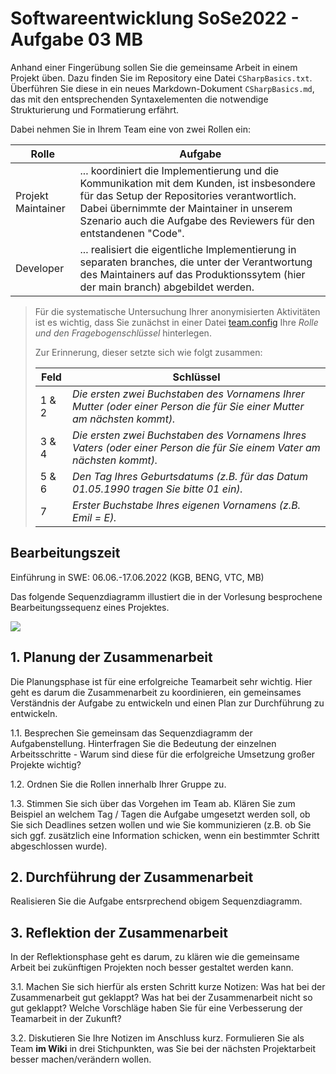 # Softwareentwicklung SoSe2022 - Aufgabe 03 MB

Anhand einer Fingerübung sollen Sie die gemeinsame Arbeit in einem Projekt üben. Dazu finden Sie im Repository eine Datei `CSharpBasics.txt`. Überführen Sie diese in ein neues Markdown-Dokument `CSharpBasics.md`, das mit den entsprechenden Syntaxelementen die notwendige Strukturierung und Formatierung erfährt. 

Dabei nehmen Sie in Ihrem Team eine von zwei Rollen ein:

| Rolle | Aufgabe |
|-------|---------|
| Projekt Maintainer | ... koordiniert die Implementierung und die Kommunikation mit dem Kunden, ist insbesondere für das Setup der Repositories verantwortlich. Dabei übernimmte der Maintainer in unserem Szenario auch die Aufgabe des Reviewers für den entstandenen "Code". |
| Developer | ... realisiert die eigentliche Implementierung in separaten branches, die unter der Verantwortung des Maintainers auf das Produktionssytem (hier der main branch) abgebildet werden. |

> Für die systematische Untersuchung Ihrer anonymisierten Aktivitäten ist es wichtig, dass Sie zunächst in einer Datei [team.config](https://github.com/ComputerScienceLecturesTUBAF/SoftwareentwicklungSoSe2021_Aufgabe_04/blob/main/team.config) Ihre *Rolle und den Fragebogenschlüssel* hinterlegen. 
> 
> Zur Erinnerung, dieser setzte sich wie folgt zusammen:
> 
>  | Feld | Schlüssel |
>  |------|-----------|
>  | 1 & 2 | _Die ersten zwei Buchstaben des Vornamens Ihrer Mutter (oder einer Person die für Sie einer Mutter am nächsten kommt)._ |
>  | 3 & 4 | _Die ersten zwei Buchstaben des Vornamens Ihres Vaters (oder einer Person die für Sie einem Vater am nächsten kommt)._  |
>  | 5 & 6 | _Den Tag Ihres Geburtsdatums (z.B. für das Datum 01.05.1990 tragen Sie bitte 01 ein)._|
>  | 7 | _Erster Buchstabe Ihres eigenen Vornamens (z.B. Emil = E)._|

## Bearbeitungszeit

Einführung in SWE: 06.06.-17.06.2022 (KGB, BENG, VTC, MB)

Das folgende Sequenzdiagramm illustiert die in der Vorlesung besprochene Bearbeitungssequenz eines Projektes. 

![](http://www.plantuml.com/plantuml/png/tLNDRjj64BxhAGRfhQZ2nEqfW8fORUmQYOl0IbkWgM0ioO_aLijTTdVMQcpuRV8OkVd5ElonJ0QHwaDFFGYBdP_PxvlvHdmPM7cEjPcfZ9sdSwKjomz-CFo8AnZNo7sne5-TJ-6XETgI5elPGpJDvz-Fab_GAssBkqybBENYlN36m8h9-LgnTlOFIz7cuWjqubM9r4beo2fpzoa4c21-RUdz-ugv2I-IfDHSnVHfvkha1rStaU5NcORDy0OPHu_mxfVbyKcoSWLlbGSiRtMsCG9qvLOuUdRq_F8u5gLASVdikoGrBargWPemL2rbRQ7BcpVQRkWw2cd5qBSqygtNiw4J0zVXzl-aAgD-wzsVs32TMSrQ6Hqq_BzF_TWQb9YmYLgOFnsHAg0w5eaE8SfnSww2SDHI_AoptFRdUarF-6--P7TPvq-chqxwJx_7BNI8zmLQ-6TrOr33yWDiqRE-4hOZm8UeqBaJwgx3DJHZAe5fT99qRxUZRBmhXLz8aeStTvdxPRHh7gHaeALNDgiGnWdJ-357INi-iuv1NfSLp-ZhNJcBY7xChVMrQoHyqAgqLmPSASDeVIUTP7ktCe7glBMAl5CLMrIwb9nt7neNlg5SImfHLsRKnKBRNBA3CsO6KNqBwG1b4NYj6VRH98y-8_dAbtSVxVMkQp_163V_pNcJI_4SANGGmaBcIt3seH41NU1AOokwEO2ULgmyWqPoprqs4JliiCz9venHgVEAHL7phHZd_GBCbStdJJHcxl6Nt3aacKSVfYOEkZbjjya8KtehTXhijvFRUhrNfzHkQE5ytYt5VmvRuY9FR7AsRGnVUGocWLPl7n4Q6Xx8MJhjdhuTJCBdq9gsKnuYAH5vrpN4wR7t3qEQCEd2poghKeJGtM1xWHaKF5jgPb2iwJg6kuzyRNHMTOkor2QFbk53LdajaMAxG5PnUuTEDyvxR3Zw0wBR8_1lFnFuw_jItQQTe3BmOXzzTD1HN69uMqXqeQTU5Nep1h1N4xGZ2cyH6K7Oz1CwsCMXwoejsyUD2m7suAoEqpOkXZ0Hx2p75_ud5mkvDCPza1ryPD4SVU5xGHvCEuMSmzVX0WOgO0Ha53jx2Pl7slm3)

## 1. Planung der Zusammenarbeit

Die Planungsphase ist für eine erfolgreiche Teamarbeit sehr wichtig. Hier geht es darum die Zusammenarbeit zu koordinieren, ein gemeinsames Verständnis der Aufgabe zu entwickeln und einen Plan zur Durchführung zu entwickeln. 

1.1. Besprechen Sie gemeinsam das Sequenzdiagramm der Aufgabenstellung. Hinterfragen Sie die Bedeutung der einzelnen Arbeitsschritte - Warum sind diese für die erfolgreiche Umsetzung großer Projekte wichtig?

1.2. Ordnen Sie die Rollen innerhalb Ihrer Gruppe zu.

1.3. Stimmen Sie sich über das Vorgehen im Team ab. Klären Sie zum Beispiel an welchem Tag / Tagen die Aufgabe umgesetzt werden soll, ob Sie sich Deadlines setzen wollen und wie Sie kommunizieren (z.B. ob Sie sich ggf. zusätzlich eine Information schicken, wenn ein bestimmter Schritt abgeschlossen wurde). 

## 2. Durchführung der Zusammenarbeit

Realisieren Sie die Aufgabe entsrprechend obigem Sequenzdiagramm.

## 3. Reflektion der Zusammenarbeit

In der Reflektionsphase geht es darum, zu klären wie die gemeinsame Arbeit bei zukünftigen Projekten noch besser gestaltet werden kann. 

3.1. Machen Sie sich hierfür als ersten Schritt kurze Notizen: Was hat bei der Zusammenarbeit gut geklappt? Was hat bei der Zusammenarbeit nicht so gut geklappt? Welche Vorschläge haben Sie für eine Verbesserung der Teamarbeit in der Zukunft? 

3.2. Diskutieren Sie Ihre Notizen im Anschluss kurz. Formulieren Sie als Team **im Wiki** in drei Stichpunkten, was Sie bei der nächsten Projektarbeit besser machen/verändern wollen. 
